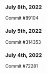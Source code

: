### July 8th, 2022

Commit #89104

### July 5th, 2022

Commit #314353


### July 4th, 2022

Commit #72281
